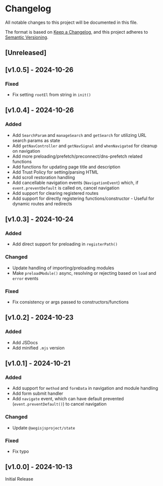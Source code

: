<!-- markdownlint-disable -->
# Changelog
All notable changes to this project will be documented in this file.

The format is based on [Keep a Changelog](https://keepachangelog.com/en/1.0.0/),
and this project adheres to [Semantic Versioning](https://semver.org/spec/v2.0.0.html).

## [Unreleased]

## [v1.0.5] - 2024-10-26

### Fixed
- Fix setting `rootEl` from string in `init()`

## [v1.0.4] - 2024-10-26

### Added
- Add `SearchParam` and `manageSearch` and `getSearch` for utilizing URL search params as state
- Add `getNavController` and `getNavSignal` and `whenNavigated` for cleanup on navigation
- Add more preloading/prefetch/preconnect/dns-prefetch related functions
- Add functions for updating page title and description
- Add Trust Policy for setting/parsing HTML
- Add scroll restoration handling
- Add cancellable navigation events (`NavigationEvent`) which, if `event.preventDefault` is called on, cancel navigation
- Add support for clearing registered routes
- Add support for directly registering functions/constructor - Useful for dynamic routes and redirects

## [v1.0.3] - 2024-10-24

### Added
- Add direct support for preloading in `registerPath()`

### Changed
- Update handling of importing/preloading modules
- Make `preloadModule()` async, resolving or rejecting based on `load` and `error` events

### Fixed
- Fix consistency or args passed to constructors/functions

## [v1.0.2] - 2024-10-23

### Added
- Add JSDocs
- Add minified `.mjs` version

## [v1.0.1] - 2024-10-21

### Added
- Add support for `method` and `formData` in navigation and module handling
- Add form submit handler
- Add `navigate` event, which can have default prevented (`event.preventDefault()`) to cancel navigation

### Changed
- Update `@aegisjsproject/state`

### Fixed
- Fix typo

## [v1.0.0] - 2024-10-13

Initial Release
